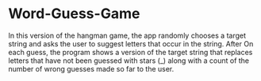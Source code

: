 # Word-Guess-Game

In this version of the hangman game, the app randomly chooses a target string and asks the user to suggest letters that occur in the string. After
On each guess, the program shows a version of the target string that replaces letters that have
not been guessed with stars (_) along with a count of the number of wrong guesses made so far to the user.
